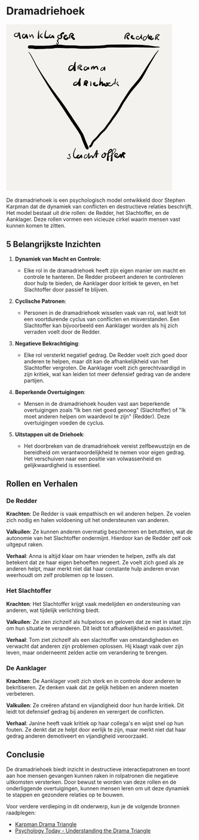# Dramadriehoek

![dramadriehoek](../../images/nl/dramadriehoek.jpg)

De dramadriehoek is een psychologisch model ontwikkeld door Stephen Karpman dat de dynamiek van conflicten en destructieve relaties beschrijft. Het model bestaat uit drie rollen: de Redder, het Slachtoffer, en de Aanklager. Deze rollen vormen een vicieuze cirkel waarin mensen vast kunnen komen te zitten.

## 5 Belangrijkste Inzichten

1. **Dynamiek van Macht en Controle**:
   - Elke rol in de dramadriehoek heeft zijn eigen manier om macht en controle te hanteren. De Redder probeert anderen te controleren door hulp te bieden, de Aanklager door kritiek te geven, en het Slachtoffer door passief te blijven.

2. **Cyclische Patronen**:
   - Personen in de dramadriehoek wisselen vaak van rol, wat leidt tot een voortdurende cyclus van conflicten en misverstanden. Een Slachtoffer kan bijvoorbeeld een Aanklager worden als hij zich verraden voelt door de Redder.

3. **Negatieve Bekrachtiging**:
   - Elke rol versterkt negatief gedrag. De Redder voelt zich goed door anderen te helpen, maar dit kan de afhankelijkheid van het Slachtoffer vergroten. De Aanklager voelt zich gerechtvaardigd in zijn kritiek, wat kan leiden tot meer defensief gedrag van de andere partijen.

4. **Beperkende Overtuigingen**:
   - Mensen in de dramadriehoek houden vast aan beperkende overtuigingen zoals "Ik ben niet goed genoeg" (Slachtoffer) of "Ik moet anderen helpen om waardevol te zijn" (Redder). Deze overtuigingen voeden de cyclus.

5. **Uitstappen uit de Driehoek**:
   - Het doorbreken van de dramadriehoek vereist zelfbewustzijn en de bereidheid om verantwoordelijkheid te nemen voor eigen gedrag. Het verschuiven naar een positie van volwassenheid en gelijkwaardigheid is essentieel.

## Rollen en Verhalen

### De Redder
**Krachten**: De Redder is vaak empathisch en wil anderen helpen. Ze voelen zich nodig en halen voldoening uit het ondersteunen van anderen.

**Valkuilen**: Ze kunnen anderen overmatig beschermen en betuttelen, wat de autonomie van het Slachtoffer ondermijnt. Hierdoor kan de Redder zelf ook uitgeput raken.

**Verhaal**: Anna is altijd klaar om haar vrienden te helpen, zelfs als dat betekent dat ze haar eigen behoeften negeert. Ze voelt zich goed als ze anderen helpt, maar merkt niet dat haar constante hulp anderen ervan weerhoudt om zelf problemen op te lossen.

### Het Slachtoffer
**Krachten**: Het Slachtoffer krijgt vaak medelijden en ondersteuning van anderen, wat tijdelijk verlichting biedt.

**Valkuilen**: Ze zien zichzelf als hulpeloos en geloven dat ze niet in staat zijn om hun situatie te veranderen. Dit leidt tot afhankelijkheid en passiviteit.

**Verhaal**: Tom ziet zichzelf als een slachtoffer van omstandigheden en verwacht dat anderen zijn problemen oplossen. Hij klaagt vaak over zijn leven, maar onderneemt zelden actie om verandering te brengen.

### De Aanklager
**Krachten**: De Aanklager voelt zich sterk en in controle door anderen te bekritiseren. Ze denken vaak dat ze gelijk hebben en anderen moeten verbeteren.

**Valkuilen**: Ze creëren afstand en vijandigheid door hun harde kritiek. Dit leidt tot defensief gedrag bij anderen en verergert de conflicten.

**Verhaal**: Janine heeft vaak kritiek op haar collega's en wijst snel op hun fouten. Ze denkt dat ze helpt door eerlijk te zijn, maar merkt niet dat haar gedrag anderen demotiveert en vijandigheid veroorzaakt.

## Conclusie

De dramadriehoek biedt inzicht in destructieve interactiepatronen en toont aan hoe mensen gevangen kunnen raken in rolpatronen die negatieve uitkomsten versterken. Door bewust te worden van deze rollen en de onderliggende overtuigingen, kunnen mensen leren om uit deze dynamiek te stappen en gezondere relaties op te bouwen. 

Voor verdere verdieping in dit onderwerp, kun je de volgende bronnen raadplegen:
- [Karpman Drama Triangle](https://karpmandramatriangle.com/)
- [Psychology Today - Understanding the Drama Triangle](https://www.psychologytoday.com/us/blog/the-mindful-self-express/201901/understanding-the-drama-triangle)
